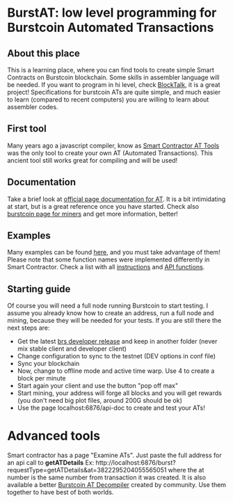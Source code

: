 # BurstAT: low level programming for Burstcoin Automated Transactions

## About this place
This is a learning place, where you can find tools to create simple Smart Contracts on Burstcoin blockchain. Some skills in assembler language will be needed. If you want to program in hi level, check [BlockTalk](https://github.com/burst-apps-team/blocktalk), it is a great project! Specifications for burstcoin ATs are quite simple, and much easier to learn (compared to recent computers) you are willing to learn about assembler codes.

## First tool
Many years ago a javascript compiler, know as [Smart Contractor AT Tools](./htmlcompiler/SmartContractor.html) was the only tool to create your own AT (Automated Transactions). This ancient tool still works great for compiling and will be used!

## Documentation
Take a brief look at [official page documentation for AT](http://ciyam.org/at/). It is a bit intimidating at start, but is a great reference once you have started. Check also [burstcoin page for miners](https://www.burst-coin.org/introduction/for-miners/) and get more information, better!

## Examples
Many examples can be found [here](./examples), and you must take advantage of them! Please note that some function names were implemented differently in Smart Contractor. Check a list with all [instructions](./docs/InstructionsTable.md) and [API functions](./docs/FunctionsTable.md).

## Starting guide
Of course you will need a full node running Burstcoin to start testing. I assume you already know how to create an address, run a full node and mining, because they will be needed for your tests. If you are still there the next steps are:
* Get the latest [brs developer release](https://github.com/burst-apps-team/burstcoin/releases) and keep in another folder (never mix stable client and developer client)
* Change configuration to sync to the testnet (DEV options in conf file)
* Sync your blockchain
* Now, change to offline mode and active time warp. Use 4 to create a block per minute
* Start again your client and use the button "pop off max"
* Start mining, your address will forge all blocks and you will get rewards (you don't need big plot files, around 200G should be ok)
* Use the page localhost:6876/api-doc to create and test your ATs!

# Advanced tools
Smart contractor has a page "Examine ATs". Just paste the full address for an api call to **getATDetails** Ex: http://localhost:6876/burst?requestType=getATDetails&at=3822295204055565051 where the at number is the same number from transaction it was created.
It is also available a better [Burstcoin AT Decompiler](./decompiler/decompiler.html) created by community. Use them together to have best of both worlds.
